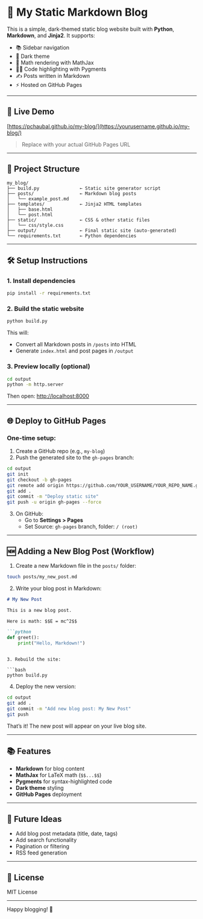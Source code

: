 # 📝 My Static Markdown Blog

This is a simple, dark-themed static blog website built with **Python**, **Markdown**, and **Jinja2**. It supports:

- 📚 Sidebar navigation
- 🌙 Dark theme
- 📐 Math rendering with MathJax
- 🧑‍💻 Code highlighting with Pygments
- ✍️ Posts written in Markdown
- ⚡ Hosted on GitHub Pages

---

## 🚀 Live Demo

[https://pchaubal.github.io/my-blog/](https://yourusername.github.io/my-blog/)

> Replace with your actual GitHub Pages URL

---

## 📁 Project Structure

```
my_blog/
├── build.py               ← Static site generator script
├── posts/                 ← Markdown blog posts
│   └── example_post.md
├── templates/             ← Jinja2 HTML templates
│   ├── base.html
│   └── post.html
├── static/                ← CSS & other static files
│   └── css/style.css
├── output/                ← Final static site (auto-generated)
└── requirements.txt       ← Python dependencies
```

---

## 🛠️ Setup Instructions

### 1. Install dependencies

```bash
pip install -r requirements.txt
```

### 2. Build the static website

```bash
python build.py
```

This will:
- Convert all Markdown posts in `/posts` into HTML
- Generate `index.html` and post pages in `/output`

### 3. Preview locally (optional)

```bash
cd output
python -m http.server
```

Then open: [http://localhost:8000](http://localhost:8000)

---

## 🌐 Deploy to GitHub Pages

### One-time setup:

1. Create a GitHub repo (e.g., `my-blog`)
2. Push the generated site to the `gh-pages` branch:

```bash
cd output
git init
git checkout -b gh-pages
git remote add origin https://github.com/YOUR_USERNAME/YOUR_REPO_NAME.git
git add .
git commit -m "Deploy static site"
git push -u origin gh-pages --force
```

3. On GitHub:
   - Go to **Settings > Pages**
   - Set Source: `gh-pages` branch, folder: `/ (root)`

---

## 🆕 Adding a New Blog Post (Workflow)

1. Create a new Markdown file in the `posts/` folder:

```bash
touch posts/my_new_post.md
```

2. Write your blog post in Markdown:

```markdown
# My New Post

This is a new blog post.

Here is math: $$E = mc^2$$

```python
def greet():
    print("Hello, Markdown!")
```
```

3. Rebuild the site:

```bash
python build.py
```

4. Deploy the new version:

```bash
cd output
git add .
git commit -m "Add new blog post: My New Post"
git push
```

That’s it! The new post will appear on your live blog site.

---

## 📚 Features

- **Markdown** for blog content
- **MathJax** for LaTeX math (`$$...$$`)
- **Pygments** for syntax-highlighted code
- **Dark theme** styling
- **GitHub Pages** deployment

---

## 🧪 Future Ideas

- Add blog post metadata (title, date, tags)
- Add search functionality
- Pagination or filtering
- RSS feed generation

---

## 📄 License

MIT License

---

Happy blogging! 🚀
